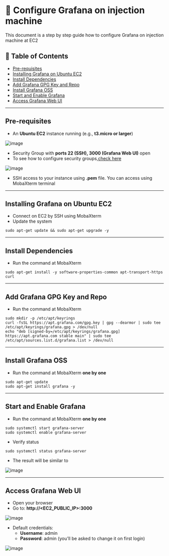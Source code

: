 # 🧭 Configure Grafana on injection machine

This document is a step by step guide how to configure Grafana on injection machine at EC2

## 📑 Table of Contents

- [Pre-requisites](#pre-requisites)
- [Installing Grafana on Ubuntu EC2](installing-grafana-on-ubuntu-ec2)
- [Install Dependencies](install-dependencies)
- [Add Grafana GPG Key and Repo](add-grafana-gpg-key-and-repo)
- [Install Grafana OSS](install-grafana-oss)
- [Start and Enable Grafana](start-and-enable-grafana)
- [Access Grafana Web UI](access-grafana-web-ui)

---
## Pre-requisites

- An **Ubuntu EC2** instance running (e.g., **t3.micro or larger**)

![image](https://github.com/user-attachments/assets/989acfce-2ece-482a-9773-94a46d26cd61)

- Security Group with **ports 22 (SSH), 3000 (Grafana Web UI)** open
- To see how to configure security groups,[check here](https://github.com/almeidas-tatiane/robust-api-performance/blob/main/configure-injection-machine-with-influxdb.md#pre-requisites)

![image](https://github.com/user-attachments/assets/bd4ead6c-803c-48bf-97c3-b3a2a047096d)


- SSH access to your instance using **.pem** file. You can access using MobaXterm terminal
  
---
## Installing Grafana on Ubuntu EC2

- Connect on EC2 by SSH using MobaXterm
- Update the system

```
sudo apt-get update && sudo apt-get upgrade -y
```

---
## Install Dependencies

- Run the command at MobaXterm

```
sudo apt-get install -y software-properties-common apt-transport-https curl
```

---
## Add Grafana GPG Key and Repo

- Run the command at MobaXterm

```
sudo mkdir -p /etc/apt/keyrings
curl -fsSL https://apt.grafana.com/gpg.key | gpg --dearmor | sudo tee /etc/apt/keyrings/grafana.gpg > /dev/null
echo "deb [signed-by=/etc/apt/keyrings/grafana.gpg] https://apt.grafana.com stable main" | sudo tee /etc/apt/sources.list.d/grafana.list > /dev/null
```

---
## Install Grafana OSS

- Run the command at MobaXterm **one by one**

```
sudo apt-get update
sudo apt-get install grafana -y
```

---
## Start and Enable Grafana

- Run the command at MobaXterm **one by one**

```
sudo systemctl start grafana-server
sudo systemctl enable grafana-server
```

- Verify status

```
sudo systemctl status grafana-server
```

- The result will be similar to

![image](https://github.com/user-attachments/assets/05dc0592-44d6-4e5a-8b9b-cd73ce204eab)

---
## Access Grafana Web UI

- Open your browser
- Go to: **http://<EC2_PUBLIC_IP>:3000**

![image](https://github.com/user-attachments/assets/bb396cdc-3fd7-40a1-ace4-cec8394338bc)

- Default credentials:
  - **Username**: admin
  - **Password**: admin (you’ll be asked to change it on first login)

 ![image](https://github.com/user-attachments/assets/846dafcf-39d2-4072-80d0-b245560093cb)






